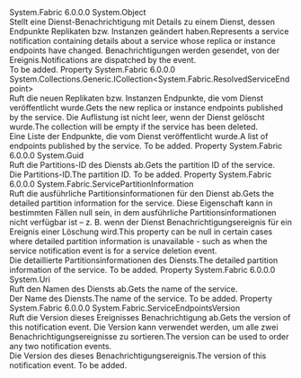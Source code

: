 <Type Name="ServiceNotification" FullName="System.Fabric.ServiceNotification">
  <TypeSignature Language="C#" Value="public sealed class ServiceNotification" />
  <TypeSignature Language="ILAsm" Value=".class public auto ansi sealed beforefieldinit ServiceNotification extends System.Object" />
  <TypeSignature Language="DocId" Value="T:System.Fabric.ServiceNotification" />
  <TypeSignature Language="VB.NET" Value="Public NotInheritable Class ServiceNotification" />
  <TypeSignature Language="F#" Value="type ServiceNotification = class" />
  <AssemblyInfo>
    <AssemblyName>System.Fabric</AssemblyName>
    <AssemblyVersion>6.0.0.0</AssemblyVersion>
  </AssemblyInfo>
  <Base>
    <BaseTypeName>System.Object</BaseTypeName>
  </Base>
  <Interfaces />
  <Docs>
    <summary>
      <para><span data-ttu-id="ac470-101">Stellt eine Dienst-Benachrichtigung mit Details zu einem Dienst, dessen Endpunkte Replikaten bzw. Instanzen geändert haben.</span><span class="sxs-lookup"><span data-stu-id="ac470-101">Represents a service notification containing details about a service whose replica or instance endpoints have changed.</span></span> <span data-ttu-id="ac470-102">Benachrichtigungen werden gesendet, von der <see cref="E:System.Fabric.FabricClient.ServiceManagementClient.ServiceNotificationFilterMatched" /> Ereignis.</span><span class="sxs-lookup"><span data-stu-id="ac470-102">Notifications are dispatched by the <see cref="E:System.Fabric.FabricClient.ServiceManagementClient.ServiceNotificationFilterMatched" /> event.</span></span></para>
    </summary>
    <remarks>To be added.</remarks>
  </Docs>
  <Members>
    <Member MemberName="Endpoints">
      <MemberSignature Language="C#" Value="public System.Collections.Generic.ICollection&lt;System.Fabric.ResolvedServiceEndpoint&gt; Endpoints { get; }" />
      <MemberSignature Language="ILAsm" Value=".property instance class System.Collections.Generic.ICollection`1&lt;class System.Fabric.ResolvedServiceEndpoint&gt; Endpoints" />
      <MemberSignature Language="DocId" Value="P:System.Fabric.ServiceNotification.Endpoints" />
      <MemberSignature Language="VB.NET" Value="Public ReadOnly Property Endpoints As ICollection(Of ResolvedServiceEndpoint)" />
      <MemberSignature Language="F#" Value="member this.Endpoints : System.Collections.Generic.ICollection&lt;System.Fabric.ResolvedServiceEndpoint&gt;" Usage="System.Fabric.ServiceNotification.Endpoints" />
      <MemberType>Property</MemberType>
      <AssemblyInfo>
        <AssemblyName>System.Fabric</AssemblyName>
        <AssemblyVersion>6.0.0.0</AssemblyVersion>
      </AssemblyInfo>
      <ReturnValue>
        <ReturnType>System.Collections.Generic.ICollection&lt;System.Fabric.ResolvedServiceEndpoint&gt;</ReturnType>
      </ReturnValue>
      <Docs>
        <summary>
          <para><span data-ttu-id="ac470-103">Ruft die neuen Replikaten bzw. Instanzen Endpunkte, die vom Dienst veröffentlicht wurde.</span><span class="sxs-lookup"><span data-stu-id="ac470-103">Gets the new replica or instance endpoints published by the service.</span></span> <span data-ttu-id="ac470-104">Die Auflistung ist nicht leer, wenn der Dienst gelöscht wurde.</span><span class="sxs-lookup"><span data-stu-id="ac470-104">The collection will be empty if the service has been deleted.</span></span></para>
        </summary>
        <value>
          <para><span data-ttu-id="ac470-105">Eine Liste der Endpunkte, die vom Dienst veröffentlicht wurde.</span><span class="sxs-lookup"><span data-stu-id="ac470-105">A list of endpoints published by the service.</span></span></para>
        </value>
        <remarks>To be added.</remarks>
      </Docs>
    </Member>
    <Member MemberName="PartitionId">
      <MemberSignature Language="C#" Value="public Guid PartitionId { get; }" />
      <MemberSignature Language="ILAsm" Value=".property instance valuetype System.Guid PartitionId" />
      <MemberSignature Language="DocId" Value="P:System.Fabric.ServiceNotification.PartitionId" />
      <MemberSignature Language="VB.NET" Value="Public ReadOnly Property PartitionId As Guid" />
      <MemberSignature Language="F#" Value="member this.PartitionId : Guid" Usage="System.Fabric.ServiceNotification.PartitionId" />
      <MemberType>Property</MemberType>
      <AssemblyInfo>
        <AssemblyName>System.Fabric</AssemblyName>
        <AssemblyVersion>6.0.0.0</AssemblyVersion>
      </AssemblyInfo>
      <ReturnValue>
        <ReturnType>System.Guid</ReturnType>
      </ReturnValue>
      <Docs>
        <summary>
          <para><span data-ttu-id="ac470-106">Ruft die Partitions-ID des Diensts ab.</span><span class="sxs-lookup"><span data-stu-id="ac470-106">Gets the partition ID of the service.</span></span></para>
        </summary>
        <value>
          <para><span data-ttu-id="ac470-107">Die Partitions-ID.</span><span class="sxs-lookup"><span data-stu-id="ac470-107">The partition ID.</span></span></para>
        </value>
        <remarks>To be added.</remarks>
      </Docs>
    </Member>
    <Member MemberName="PartitionInfo">
      <MemberSignature Language="C#" Value="public System.Fabric.ServicePartitionInformation PartitionInfo { get; }" />
      <MemberSignature Language="ILAsm" Value=".property instance class System.Fabric.ServicePartitionInformation PartitionInfo" />
      <MemberSignature Language="DocId" Value="P:System.Fabric.ServiceNotification.PartitionInfo" />
      <MemberSignature Language="VB.NET" Value="Public ReadOnly Property PartitionInfo As ServicePartitionInformation" />
      <MemberSignature Language="F#" Value="member this.PartitionInfo : System.Fabric.ServicePartitionInformation" Usage="System.Fabric.ServiceNotification.PartitionInfo" />
      <MemberType>Property</MemberType>
      <AssemblyInfo>
        <AssemblyName>System.Fabric</AssemblyName>
        <AssemblyVersion>6.0.0.0</AssemblyVersion>
      </AssemblyInfo>
      <ReturnValue>
        <ReturnType>System.Fabric.ServicePartitionInformation</ReturnType>
      </ReturnValue>
      <Docs>
        <summary>
          <para><span data-ttu-id="ac470-108">Ruft die ausführliche Partitionsinformationen für den Dienst ab.</span><span class="sxs-lookup"><span data-stu-id="ac470-108">Gets the detailed partition information for the service.</span></span> <span data-ttu-id="ac470-109">Diese Eigenschaft kann in bestimmten Fällen null sein, in dem ausführliche Partitionsinformationen nicht verfügbar ist – z. B. wenn der Dienst Benachrichtigungsereignis für ein Ereignis einer Löschung wird.</span><span class="sxs-lookup"><span data-stu-id="ac470-109">This property can be null in certain cases where detailed partition information is unavailable - such as when the service notification event is for a service deletion event.</span></span></para>
        </summary>
        <value>
          <para><span data-ttu-id="ac470-110">Die detaillierte Partitionsinformationen des Diensts.</span><span class="sxs-lookup"><span data-stu-id="ac470-110">The detailed partition information of the service.</span></span></para>
        </value>
        <remarks>To be added.</remarks>
      </Docs>
    </Member>
    <Member MemberName="ServiceName">
      <MemberSignature Language="C#" Value="public Uri ServiceName { get; }" />
      <MemberSignature Language="ILAsm" Value=".property instance class System.Uri ServiceName" />
      <MemberSignature Language="DocId" Value="P:System.Fabric.ServiceNotification.ServiceName" />
      <MemberSignature Language="VB.NET" Value="Public ReadOnly Property ServiceName As Uri" />
      <MemberSignature Language="F#" Value="member this.ServiceName : Uri" Usage="System.Fabric.ServiceNotification.ServiceName" />
      <MemberType>Property</MemberType>
      <AssemblyInfo>
        <AssemblyName>System.Fabric</AssemblyName>
        <AssemblyVersion>6.0.0.0</AssemblyVersion>
      </AssemblyInfo>
      <ReturnValue>
        <ReturnType>System.Uri</ReturnType>
      </ReturnValue>
      <Docs>
        <summary>
          <para><span data-ttu-id="ac470-111">Ruft den Namen des Diensts ab.</span><span class="sxs-lookup"><span data-stu-id="ac470-111">Gets the name of the service.</span></span></para>
        </summary>
        <value>
          <para><span data-ttu-id="ac470-112">Der Name des Diensts.</span><span class="sxs-lookup"><span data-stu-id="ac470-112">The name of the service.</span></span></para>
        </value>
        <remarks>To be added.</remarks>
      </Docs>
    </Member>
    <Member MemberName="Version">
      <MemberSignature Language="C#" Value="public System.Fabric.ServiceEndpointsVersion Version { get; }" />
      <MemberSignature Language="ILAsm" Value=".property instance class System.Fabric.ServiceEndpointsVersion Version" />
      <MemberSignature Language="DocId" Value="P:System.Fabric.ServiceNotification.Version" />
      <MemberSignature Language="VB.NET" Value="Public ReadOnly Property Version As ServiceEndpointsVersion" />
      <MemberSignature Language="F#" Value="member this.Version : System.Fabric.ServiceEndpointsVersion" Usage="System.Fabric.ServiceNotification.Version" />
      <MemberType>Property</MemberType>
      <AssemblyInfo>
        <AssemblyName>System.Fabric</AssemblyName>
        <AssemblyVersion>6.0.0.0</AssemblyVersion>
      </AssemblyInfo>
      <ReturnValue>
        <ReturnType>System.Fabric.ServiceEndpointsVersion</ReturnType>
      </ReturnValue>
      <Docs>
        <summary>
          <para><span data-ttu-id="ac470-113">Ruft die Version dieses Ereignisses Benachrichtigung ab.</span><span class="sxs-lookup"><span data-stu-id="ac470-113">Gets the version of this notification event.</span></span> <span data-ttu-id="ac470-114">Die Version kann verwendet werden, um alle zwei Benachrichtigungsereignisse zu sortieren.</span><span class="sxs-lookup"><span data-stu-id="ac470-114">The version can be used to order any two notification events.</span></span></para>
        </summary>
        <value>
          <para><span data-ttu-id="ac470-115">Die Version des dieses Benachrichtigungsereignis.</span><span class="sxs-lookup"><span data-stu-id="ac470-115">The version of this notification event.</span></span></para>
        </value>
        <remarks>To be added.</remarks>
      </Docs>
    </Member>
  </Members>
</Type>